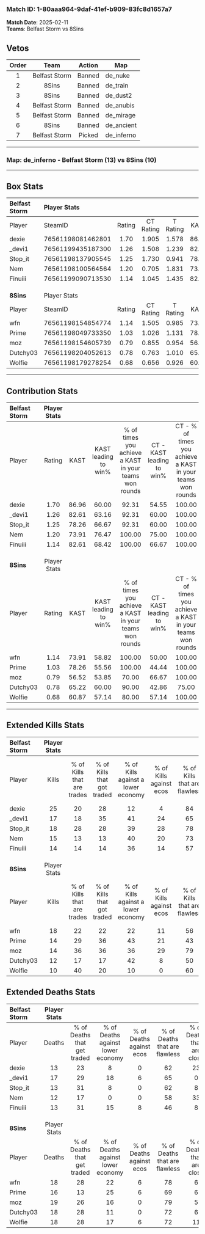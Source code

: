 ### Match ID: 1-80aaa964-9daf-41ef-b909-83fc8d1657a7  
**Match Date**: 2025-02-11  
**Teams**: Belfast Storm vs 8Sins  

## Vetos  

| Order | Team | Action | Map |
| :---: | :--: | :----: | --- |
| 1 | Belfast Storm | Banned | de_nuke |
| 2 | 8Sins | Banned | de_train |
| 3 | 8Sins | Banned | de_dust2 |
| 4 | Belfast Storm | Banned | de_anubis |
| 5 | Belfast Storm | Banned | de_mirage |
| 6 | 8Sins | Banned | de_ancient |
| 7 | Belfast Storm | Picked | de_inferno |

---  

### **Map**: de_inferno - Belfast Storm (13) vs 8Sins (10)  
---  

## Box Stats  

| **Belfast Storm** | Player Stats      |        |           |          |       |       |       |         |        |      |     |
| :- | :- | :-: | :-: | :-: | :-: | :-: | :-: | :-: | :-: | :-: | :-: |
| Player            | SteamID           | Rating | CT Rating | T Rating | KAST  |  ADR  | Kills | Assists | Deaths | K/D  | HS% |
| dexie             | 76561198081462801 |  1.70  |   1.905   |  1.578   | 86.96 | 108.2 |  25   |    5    |   13   | 1.92 | 28  |
| _devi1            | 76561199435187300 |  1.26  |   1.508   |  1.239   | 82.61 | 98.5  |  17   |    9    |   17   | 1.00 | 47  |
| Stop_it           | 76561198137905545 |  1.25  |   1.730   |  0.941   | 78.26 | 68.2  |  18   |    6    |   13   | 1.38 | 27  |
| Nem               | 76561198100564564 |  1.20  |   0.705   |  1.831   | 73.91 | 87.7  |  15   |    7    |   12   | 1.25 | 73  |
| Finuiii           | 76561199090713530 |  1.14  |   1.045   |  1.435   | 82.61 | 68.4  |  14   |    7    |   13   | 1.08 | 57  |
|                   |                   |        |           |          |       |       |       |         |        |      |     |
|                   |                   |        |           |          |       |       |       |         |        |      |     |
|                   |                   |        |           |          |       |       |       |         |        |      |     |
| **8Sins**         | Player Stats      |        |           |          |       |       |       |         |        |      |     |
| Player            | SteamID           | Rating | CT Rating | T Rating | KAST  |  ADR  | Kills | Assists | Deaths | K/D  | HS% |
| wfn               | 76561198154854774 |  1.14  |   1.505   |  0.985   | 73.91 | 82.1  |  18   |    4    |   18   | 1.00 | 50  |
| Prime             | 76561198049733350 |  1.03  |   1.026   |  1.131   | 78.26 | 66.9  |  14   |    7    |   16   | 0.88 | 42  |
| moz               | 76561198154605739 |  0.79  |   0.855   |  0.954   | 56.52 | 66.6  |  14   |    4    |   19   | 0.74 | 78  |
| Dutchy03          | 76561198204052613 |  0.78  |   0.763   |  1.010   | 65.22 | 58.4  |  12   |    4    |   18   | 0.67 | 66  |
| Wolfie            | 76561198179278254 |  0.68  |   0.656   |  0.926   | 60.87 | 63.6  |  10   |    3    |   18   | 0.56 | 80  |
---  

## Contribution Stats  

| **Belfast Storm** | Player Stats |       |                      |                                                        |                           |                                                             |                          |                                                            |
| :- | :-: | :-: | :-: | :-: | :-: | :-: | :-: | :-: |
| Player            |    Rating    | KAST  | KAST leading to win% | % of times you achieve a KAST in your teams won rounds | CT - KAST leading to win% | CT - % of times you achieve a KAST in your teams won rounds | T - KAST leading to win% | T - % of times you achieve a KAST in your teams won rounds |
| dexie             |     1.70     | 86.96 |        60.00         |                         92.31                          |           54.55           |                           100.00                            |          66.67           |                           85.71                            |
| _devi1            |     1.26     | 82.61 |        63.16         |                         92.31                          |           60.00           |                           100.00                            |          66.67           |                           85.71                            |
| Stop_it           |     1.25     | 78.26 |        66.67         |                         92.31                          |           60.00           |                           100.00                            |          75.00           |                           85.71                            |
| Nem               |     1.20     | 73.91 |        76.47         |                         100.00                         |           75.00           |                           100.00                            |          77.78           |                           100.00                           |
| Finuiii           |     1.14     | 82.61 |        68.42         |                         100.00                         |           66.67           |                           100.00                            |          70.00           |                           100.00                           |
|                   |              |       |                      |                                                        |                           |                                                             |                          |                                                            |
|                   |              |       |                      |                                                        |                           |                                                             |                          |                                                            |
|                   |              |       |                      |                                                        |                           |                                                             |                          |                                                            |
| **8Sins**         | Player Stats |       |                      |                                                        |                           |                                                             |                          |                                                            |
| Player            |    Rating    | KAST  | KAST leading to win% | % of times you achieve a KAST in your teams won rounds | CT - KAST leading to win% | CT - % of times you achieve a KAST in your teams won rounds | T - KAST leading to win% | T - % of times you achieve a KAST in your teams won rounds |
| wfn               |     1.14     | 73.91 |        58.82         |                         100.00                         |           50.00           |                           100.00                            |          66.67           |                           100.00                           |
| Prime             |     1.03     | 78.26 |        55.56         |                         100.00                         |           44.44           |                           100.00                            |          66.67           |                           100.00                           |
| moz               |     0.79     | 56.52 |        53.85         |                         70.00                          |           66.67           |                           100.00                            |          42.86           |                           50.00                            |
| Dutchy03          |     0.78     | 65.22 |        60.00         |                         90.00                          |           42.86           |                            75.00                            |          75.00           |                           100.00                           |
| Wolfie            |     0.68     | 60.87 |        57.14         |                         80.00                          |           57.14           |                           100.00                            |          57.14           |                           66.67                            |
---  

## Extended Kills Stats  

| **Belfast Storm** | Player Stats |                            |                            |                                    |                         |                              |                                 |                                       |                    |           |
| :- | :-: | :-: | :-: | :-: | :-: | :-: | :-: | :-: | :-: | :-: |
| Player            |    Kills     | % of Kills that are trades | % of Kills that got traded | % of Kills against a lower economy | % of Kills against ecos | % of Kills that are flawless | % of Kills that are close duels | % of Kills that are assisted by flash | Pistol Round Kills | AWP Kills |
| dexie             |      25      |             20             |             28             |                 12                 |            4            |              84              |                0                |                   0                   |         10         |     4     |
| _devi1            |      17      |             18             |             35             |                 41                 |           24            |              65              |               12                |                   6                   |         0          |     0     |
| Stop_it           |      18      |             28             |             28             |                 39                 |           28            |              78              |                6                |                   0                   |         0          |     3     |
| Nem               |      15      |             13             |             13             |                 40                 |           20            |              73              |                0                |                   0                   |         0          |     1     |
| Finuiii           |      14      |             14             |             14             |                 36                 |           14            |              57              |               21                |                   7                   |         0          |     2     |
|                   |              |                            |                            |                                    |                         |                              |                                 |                                       |                    |           |
|                   |              |                            |                            |                                    |                         |                              |                                 |                                       |                    |           |
|                   |              |                            |                            |                                    |                         |                              |                                 |                                       |                    |           |
| **8Sins**         | Player Stats |                            |                            |                                    |                         |                              |                                 |                                       |                    |           |
| Player            |    Kills     | % of Kills that are trades | % of Kills that got traded | % of Kills against a lower economy | % of Kills against ecos | % of Kills that are flawless | % of Kills that are close duels | % of Kills that are assisted by flash | Pistol Round Kills | AWP Kills |
| wfn               |      18      |             22             |             22             |                 22                 |           11            |              56              |               17                |                   0                   |         8          |     3     |
| Prime             |      14      |             29             |             36             |                 43                 |           21            |              43              |               14                |                   7                   |         0          |     2     |
| moz               |      14      |             36             |             36             |                 36                 |           29            |              79              |                0                |                   0                   |         0          |     2     |
| Dutchy03          |      12      |             17             |             17             |                 42                 |            8            |              50              |               25                |                   8                   |         0          |     0     |
| Wolfie            |      10      |             40             |             20             |                 10                 |            0            |              60              |               10                |                   0                   |         0          |     0     |
## Extended Deaths Stats  

| **Belfast Storm** | Player Stats |                             |                                   |                          |                               |                            |                           |               |
| :- | :-: | :-: | :-: | :-: | :-: | :-: | :-: | :-: |
| Player            |    Deaths    | % of Deaths that get traded | % of Deaths against lower economy | % of Deaths against ecos | % of Deaths that are flawless | % of Deaths that are close | % of Deaths while blinded | Deaths to AWP |
| dexie             |      13      |             23              |                 8                 |            0             |              62               |             23             |             8             |       1       |
| _devi1            |      17      |             29              |                18                 |            6             |              65               |             0              |             6             |       1       |
| Stop_it           |      13      |             31              |                 8                 |            0             |              62               |             8              |             0             |       2       |
| Nem               |      12      |             17              |                 0                 |            0             |              58               |             33             |             0             |       3       |
| Finuiii           |      13      |             31              |                15                 |            8             |              46               |             8              |             0             |       1       |
|                   |              |                             |                                   |                          |                               |                            |                           |               |
|                   |              |                             |                                   |                          |                               |                            |                           |               |
|                   |              |                             |                                   |                          |                               |                            |                           |               |
| **8Sins**         | Player Stats |                             |                                   |                          |                               |                            |                           |               |
| Player            |    Deaths    | % of Deaths that get traded | % of Deaths against lower economy | % of Deaths against ecos | % of Deaths that are flawless | % of Deaths that are close | % of Deaths while blinded | Deaths to AWP |
| wfn               |      18      |             28              |                22                 |            6             |              78               |             6              |             0             |       1       |
| Prime             |      16      |             13              |                25                 |            6             |              69               |             6              |             6             |       1       |
| moz               |      19      |             26              |                16                 |            0             |              79               |             5              |             0             |       3       |
| Dutchy03          |      18      |             28              |                11                 |            0             |              72               |             6              |             6             |       2       |
| Wolfie            |      18      |             28              |                17                 |            6             |              72               |             11             |             0             |       3       |
